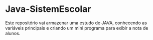 # Java-SistemEscolar
Este repositório vai armazenar uma estudo de JAVA, conhecendo as variáveis principais e criando um mini programa para exibir a nota de alunos.
